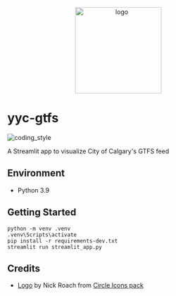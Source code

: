 <div align="center">
    <img src="https://cdn0.iconfinder.com/data/icons/citycons/150/Citycons_bus-512.png" alt="logo" height="196">
</div>

# yyc-gtfs

![coding_style](https://img.shields.io/badge/code%20style-black-000000.svg)

A Streamlit app to visualize City of Calgary's GTFS feed

## Environment

- Python 3.9

## Getting Started

    python -m venv .venv
    .venv\Scripts\activate
    pip install -r requirements-dev.txt
    streamlit run streamlit_app.py

## Credits

- [Logo][1] by Nick Roach from [Circle Icons pack][2]

[1]: https://www.iconfinder.com/icons/1054954/train_locomotive_subway_transit_transportation_icon
[2]: https://www.iconfinder.com/iconsets/circle-icons-1
